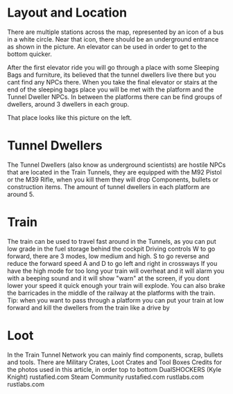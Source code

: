 # Layout and Location

 
There are multiple stations across the map, represented by an icon of a bus in a white circle. Near that icon, there should be an underground entrance as shown in the picture. An elevator can be used in order to get to the bottom quicker. 
 
After the first elevator ride you will go through a place with some Sleeping Bags and furniture, its believed that the tunnel dwellers live there but you cant find any NPCs there. When you take the final elevator or stairs at the end of the sleeping bags place you will be met with the platform and the Tunnel Dweller NPCs.
In between the platforms there can be find groups of dwellers, around 3 dwellers in each group. 
 
That place looks like this picture on the left.
# Tunnel Dwellers

 
The Tunnel Dwellers (also know as underground scientists) are hostile NPCs that are located in the Train Tunnels, they are equipped with the M92 Pistol or the M39 Rifle, when you kill them they will drop Components, bullets or construction items.
The amount of tunnel dwellers in each platform are around 5. 
# Train

 
The train can be used to travel fast around in the Tunnels, as you can put low grade in the fuel storage behind the cockpit 
Driving controls
W to go forward, there are 3 modes, low medium and high.
S to go reverse and reduce the forward speed
A and D to go left and right in crossways
If you have the high mode for too long your train will overheat and it will alarm you with a beeping sound and it will show "warn" at the screen, if you dont lower your speed it quick enough your train will explode. 
You can also brake the barricades in the middle of the railway at the platforms with the train.
Tip: when you want to pass through a platform you can put your train at low forward and kill the dwellers from the train like a drive by
# Loot

In the Train Tunnel Network you can mainly find components, scrap, bullets and tools. 
There are Military Crates, Loot Crates and Tool Boxes
Credits for the photos used in this article, in order top to bottom 
DualSHOCKERS (Kyle Knight)
rustafied.com
Steam Community
rustafied.com
rustlabs.com
rustlabs.com

